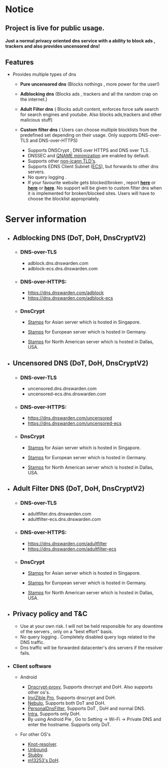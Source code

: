 # Notice

## Project is live for public usage.




#### Just a normal privacy oriented dns service with a ability to block ads , trackers and also provides uncensored dns! 



## Features

* Provides multiple types of dns 
  * **Pure uncensored dns** (Blocks nothings , more power for the user!)
  * **Adblocking dns** (Blocks ads , trackers and all the random crap on the internet.)
  * **Adult Filter dns** ( Blocks adult content, enforces force safe search for search engines and youtube. Also blocks ads,trackers and other malicious stuff)
  * **Custom filter dns** ( Users can choose multiple blocklists from the predefined set depending on their usage. Only supports DNS-over-TLS and DNS-over-HTTPS)
  

    * Supports DNSCrypt , DNS over HTTPS and DNS over TLS .
    * DNSSEC and [QNAME minimization](https://tools.ietf.org/html/rfc7816) are enabled by default.
    * Supports other [non-icann TLD's](https://github.com/bhanupratapys/dnswarden/issues/7#issuecomment-548266343).
    * Supports EDNS Client Subnet ([ECS](https://tools.ietf.org/html/rfc7871)), but forwards to other dns servers. 
    * No query logging .
    * If your favourite website gets blocked/broken , report **[ here](https://github.com/dnswarden/blocklist-staging)** or **[ here](https://t.me/dnswarden)** or **[ here](mailto:dns-support@dnswarden.com)**. No support will be given to custom filter dns when it is implemented for broken/blocked sites. Users will have to choose the blocklist appropriately. 
    
    
 # Server information
 
* ## Adblocking DNS (DoT, DoH, DnsCryptV2)
  
  
  * ### DNS-over-TLS
     *  adblock.dns.dnswarden.com
     *  adblock-ecs.dns.dnswarden.com
  
  * ### DNS-over-HTTPS: 
    *  https://dns.dnswarden.com/adblock
    *  https://dns.dnswarden.com/adblock-ecs

    
  * ### DnsCrypt
      * [Stamps](https://github.com/bhanupratapys/dnswarden/blob/master/stamps/DnsCrypt/adblock/Singapore.md) for Asian server which is hosted in Singapore. 

      * [Stamps](https://github.com/bhanupratapys/dnswarden/blob/master/stamps/DnsCrypt/adblock/Germany.md) for European server which is hosted in Germany. 

      * [Stamps](https://github.com/bhanupratapys/dnswarden/blob/master/stamps/DnsCrypt/adblock/USA.md) for North American server which is hosted in Dallas, USA. 
         
         
   


   

       
* ## Uncensored DNS (DoT, DoH, DnsCryptV2)
  
  
  * ### DNS-over-TLS
     *  uncensored.dns.dnswarden.com
     *  uncensored-ecs.dns.dnswarden.com
  
  * ### DNS-over-HTTPS: 
    *  https://dns.dnswarden.com/uncensored
    *  https://dns.dnswarden.com/uncensored-ecs
 
    
    
  * ### DnsCrypt

      * [Stamps](https://github.com/bhanupratapys/dnswarden/blob/master/stamps/DnsCrypt/uncensored/Singapore.md) for Asian server which is hosted in Singapore. 

      * [Stamps](https://github.com/bhanupratapys/dnswarden/blob/master/stamps/DnsCrypt/uncensored/Germany.md) for European server which is hosted in Germany. 

      * [Stamps](https://github.com/bhanupratapys/dnswarden/blob/master/stamps/DnsCrypt/uncensored/USA.md) for North American server which is hosted in Dallas, USA. 

          

       
       
* ## Adult Filter DNS (DoT, DoH, DnsCryptV2)
  
  
  * ### DNS-over-TLS
     *  adultfilter.dns.dnswarden.com
     *  adultfilter-ecs.dns.dnswarden.com
  
  * ### DNS-over-HTTPS: 
    *  https://dns.dnswarden.com/adultfilter
    *  https://dns.dnswarden.com/adultfilter-ecs

    
    
  * ### DnsCrypt

      * [Stamps](https://github.com/bhanupratapys/dnswarden/blob/master/stamps/DnsCrypt/adultfilter/Singapore.md) for Asian server which is hosted in Singapore. 

      * [Stamps](https://github.com/bhanupratapys/dnswarden/blob/master/stamps/DnsCrypt/adultfilter/Germany.md) for European server which is hosted in Germany. 

      * [Stamps](https://github.com/bhanupratapys/dnswarden/blob/master/stamps/DnsCrypt/adultfilter/USA.md) for North American server which is hosted in Dallas, USA. 



       
* ## Privacy policy and T&C
  * Use at your own risk. I will not be held responsible for any downtime of the servers , only on a "best effort" basis.
  * No query logging . Completely disabled query logs related to the DNS traffic.
  * Dns traffic will be forwarded datacenter's dns servers if the resolver fails. 





* ### Client software

    * Android
      * [Dnscrypt-proxy](https://github.com/DNSCrypt/dnscrypt-proxy), Supports dnscrypt and DoH. Also supports other os's.
      * [InviZible Pro](https://f-droid.org/en/packages/pan.alexander.tordnscrypt.stable), Supports dnscrypt and DoH.
      * [Nebulo](https://git.frostnerd.com/PublicAndroidApps/smokescreen#installation), Supports both DoT and DoH.
      * [PersonalDnsFilter](https://zenz-solutions.de/personaldnsfilter), Supports DoT , DoH and normal DNS.
      * [Intra](https://play.google.com/store/apps/details?id=app.intra), Supports only DoH.
      * By using Android Pie , Go to Setting -> Wi-Fi -> Private DNS and enter the hostname. Supports only DoT.
      
     
    * For other OS's
       * [Knot-resolver](https://www.knot-resolver.cz).
       * [Unbound](https://nlnetlabs.nl/projects/unbound/about).
       * [Stubby](https://dnsprivacy.org/wiki/display/DP/DNS+Privacy+Daemon+-+Stubby).
       * [m13253's DoH](https://github.com/m13253/dns-over-https).




